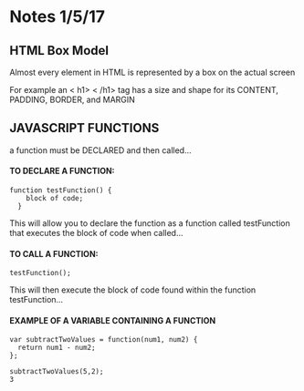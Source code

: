 # Notes 1/5/17

## HTML Box Model

Almost every element in HTML is represented by a box on the actual screen

For example an < h1> < /h1> tag has a size and shape for its CONTENT, PADDING, BORDER, and MARGIN

## JAVASCRIPT FUNCTIONS

a function must be DECLARED and then called...

#### TO DECLARE A FUNCTION:

    function testFunction() {
        block of code;
      }

This will allow you to declare the function as a function called testFunction that executes the block of code when called...

#### TO CALL A FUNCTION:

    testFunction();
This will then execute the block of code found within the function testFunction...

#### EXAMPLE OF A VARIABLE CONTAINING A FUNCTION

    var subtractTwoValues = function(num1, num2) {
      return num1 - num2;
    };

    subtractTwoValues(5,2);
    3
